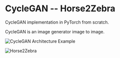 # CycleGAN -- Horse2Zebra

CycleGAN implementation in PyTorch from scratch.


CycleGAN is an image generator image to image.

![CycleGAN Architecture Example](https://1.bp.blogspot.com/-F7lW08tA2t0/X5424ebzBqI/AAAAAAAAKiA/zq24RKnPc5wwDvjqS7EUuXDzMPb_2rJaACLcBGAsYHQ/s806/Google%2BChromeScreenSnapz098.jpg)

![Horse2Zebra](https://www.tensorflow.org/tutorials/generative/images/horse2zebra_1.png)

